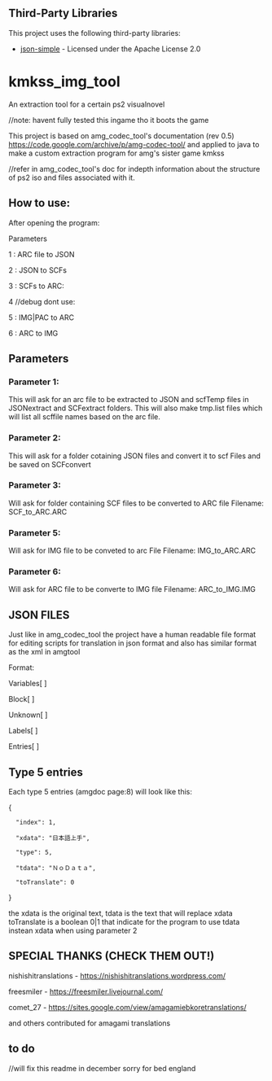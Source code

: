 ## Third-Party Libraries

This project uses the following third-party libraries:

- [json-simple](https://code.google.com/archive/p/json-simple/) - Licensed under the Apache License 2.0

# kmkss_img_tool
 An extraction tool for a certain ps2 visualnovel
 
 //note: havent fully tested this ingame tho it boots the game


This project is based on amg_codec_tool's documentation (rev 0.5)
https://code.google.com/archive/p/amg-codec-tool/
and applied to java to make a custom extraction program for
amg's sister game kmkss


//refer in amg_codec_tool's doc for indepth information about the structure of ps2 iso and files associated with it.


## How to use:

After opening the program:

Parameters

1 : ARC file to JSON

2 : JSON to SCFs

3 : SCFs to ARC:

4 //debug dont use:

5 : IMG|PAC to ARC

6 : ARC to IMG

## Parameters

### Parameter 1:

This will ask for an arc file to be extracted to JSON and scfTemp files in JSONextract and SCFextract folders.
This will also make tmp.list files which will list all scffile names based on the arc file. 


### Parameter 2:

This will ask for a folder cotaining JSON files and convert it to scf Files and be saved on SCFconvert


### Parameter 3:

Will ask for folder containing SCF files to be converted to ARC file
Filename: SCF_to_ARC.ARC


### Parameter 5:

Will ask for IMG file to be conveted to arc File
Filename: IMG_to_ARC.ARC


### Parameter 6:

Will ask for ARC file to be converte to IMG file
Filename: ARC_to_IMG.IMG



## JSON FILES 

Just like in amg_codec_tool the project have a human readable file format for editing scripts for translation in json format
and also has similar format as the xml in amgtool


Format:

Variables[ ]

Block[ ]

Unknown[ ]

Labels[ ]

Entries[ ]

## Type 5 entries
Each type 5 entries (amgdoc page:8) will look like this:


{

      "index": 1,
      
      "xdata": "日本語上手",
      
      "type": 5,
      
      "tdata": "ＮｏＤａｔａ",
      
      "toTranslate": 0
      
}

the xdata is the original text, tdata is the text that will replace xdata
toTranslate is a boolean 0|1 that indicate for the program to use tdata instean xdata when using parameter 2






## SPECIAL THANKS (CHECK THEM OUT!)

nishishitranslations - https://nishishitranslations.wordpress.com/

freesmiler - https://freesmiler.livejournal.com/

comet_27 - https://sites.google.com/view/amagamiebkoretranslations/

and others contributed for amagami translations



## to do

//will fix this readme in december sorry for bed england

